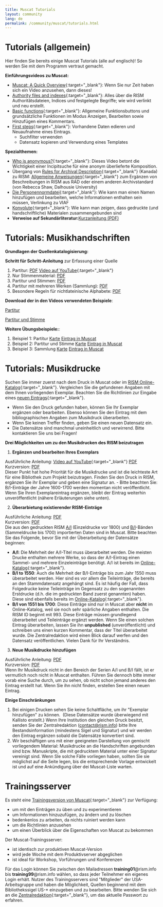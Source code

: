 ```yaml
---
title: Muscat Tutorials
layout: community
lang: de
permalink: /community/muscat/tutorials.html
---
```


# Tutorials (allgemein)

Hier finden Sie bereits einige Muscat Tutorials (alle auf englisch)! So werden Sie mit dem Programm vertraut gemacht.

**Einführungsvideos zu Muscat:**

* [Muscat: A Quick Overview](https://youtu.be/ncnQ-TD9dGM){:target="_blank"}: Wenn Sie nur Zeit haben sich ein Video anzusehen, dann dieses!
* [Authority files and indexes](https://youtu.be/ySwd8q5kuFY){:target="_blank"}: Alles über die RISM Authoritätsdateien, Indices und festgelegte Begriffe; wie wird verlinkt und neu erstellt.
* [Basic functions](https://youtu.be/ZxC5_TnjNi4){:target="_blank"}: Allgemeine Funktionsbuttons und grundsätzliche Funktionen im Modus Anzeigen, Bearbeiten sowie Hinzufügen eines Kommentars.
* [First steps](https://youtu.be/qafVMcCb2kM){:target="_blank"}: Vorhandene Daten edieren und Neuaufnahme eines Eintrags.
    - Suchfilter verwenden
    - Datensatz kopieren und Verwendung eines Templates

**Spezialthemen:**

* [Who is anonymous?](https://youtu.be/kKc0zzc8cbo){:target="_blank"}: Dieses Video betont die Wichtigkeit einer Incipitsuche für eine anonym überlieferte Komposition.
* Übergang von [Rules for Archival Description](http://www.cdncouncilarchives.ca/archdesrules.html){:target="_blank"} (Kanada) zu RISM: [Allgemeine Anweisungen](https://dallibraries.atlassian.net/wiki/spaces/APM/pages/713719809/Instructions+on+using+MusCat){:target="_blank"} zum Ergänzen von Beschreibungen in RISM aus RAD oder einem anderen Archivstandard (von Rebecca Shaw, Dalhousie University)
* [Die Personennormdatei](https://youtu.be/A130dB8I62k){:target="_blank"}: Wie kann man einen Namen hinzufügen und bearbeiten, welche Informationen enthalten sein müssen, Verlinkung zu VIAF
* [Konvolute](https://youtu.be/46_agb6-K_0){:target="_blank"}: Wie kann man zeigen, dass gedruckte (und handschriftliche) Materialen zusammengebunden sind
* **Verweise auf Sekundärliteratur:**[Kurzanleitung (PDF)](/fileadmin/content/community-content/Muscat_EN/Secondary_lit_brief_guide.pdf)

# Tutorials: Musikhandschriften

**Grundlagen der Quellenkatalogisierung:**

**Schritt für Schritt-Anleitung** zur Erfassung einer Quelle

1. Partitur: [PDF](/fileadmin/content/community-content/Muscat_EN/Cataloging_scores_in_Muscat_03.pdf) [Video auf YouTube](https://youtu.be/XXd9F2C1iGw){:target="_blank"}
2. Nur Stimmenmaterial: [PDF](/fileadmin/content/community-content/Muscat_EN/Cataloging_parts_in_Muscat_01.pdf)
3. Partitur und Stimmen: [PDF](/fileadmin/content/community-content/Muscat_EN/Cataloging_scores_and_parts_in_Muscat_01.pdf)
4. Partitur mit mehreren Werken (Sammlung): [PDF](/fileadmin/content/community-content/Muscat_EN/Cataloging_collections_in_Muscat.pdf)
5. Besondere Regeln für nichtlateinische Alphabete: [PDF](/fileadmin/content/community-content/Muscat_EN/Cataloging_with_non-Latin_scripts_in_Muscat_01.pdf)

**Download der in den Videos verwendeten Beispiele**:

[Partitur](/fileadmin/content/community-content/Muscat_EN/Muscat_tutorial_example_Score.pdf)

[Partitur und Stimme](/fileadmin/content/community-content/Muscat_EN/Muscat_tutorial_example_Score_and_part.pdf)

**Weitere Übungsbeispiele:**:

1. Beispiel 1: Partitur [Karte](/fileadmin/content/community-content/Muscat_EN/Zingarelli_Scena_e_aria_I-Bsf_MZI13_card.pdf) [Eintrag in Muscat](/fileadmin/content/community-content/Muscat_EN/Zingarelli_Scena_e_aria_I-Bsf_MZI13_Full_record_in_Muscat_01.pdf)
2. Beispiel 2: Partitur und Stimme [Karte](/fileadmin/content/community-content/Muscat_EN/Morandi_Tantum_ergo_I-Bsf_FCMIV17_card.pdf) [Eintrag in Muscat](/fileadmin/content/community-content/Muscat_EN/Morandi_Tantum_ergo_I-Bsf_FCMIV17_Full_record_in_Muscat.pdf)
3. Beispiel 3: Sammlung [Karte](/fileadmin/content/community-content/Muscat_EN/Anon_sonatas_collection_I-Bsf_FCAIV17_card.pdf) [Eintrag in Muscat](/fileadmin/content/community-content/Muscat_EN/Anon_sonatas_collection_I-Bsf_FCAIV17_Full_record_in_Muscat.pdf)

# Tutorials: Musikdrucke

Suchen Sie immer zuerst nach dem Druck in Muscat oder im [RISM Online-Katalog](http://opac.rism.info){:target="_blank"}. Vergleichen Sie die gefundenen Angaben mit dem Ihnen vorliegenden Exemplar. Beachten Sie die Richtlinien zur Eingabe eines [neuen Eintrags](http://muscat.rism.info/admin/guidelines#doc_when_new_record){:target="_blank"}.

* Wenn Sie den Druck gefunden haben, können Sie Ihr Exemplar ergänzen oder bearbeiten. Ebenso können Sie den Eintrag mit dem bibliographischen Angaben zum Musikdruck überarbeiten.
* Wenn Sie keinen Treffer finden, geben Sie einen neuen Datensatz ein.
* Die Datensätze sind manchmal uneinheitlich und verwirrend. Bitte kontaktieren Sie uns bei Fragen!

**Drei Möglichkeiten um zu den Musikdrucken des RISM beizutragen**

1. **Ergänzen und bearbeiten Ihres Exemplars**

Ausführliche Anleitung: [Video auf YouTube](https://youtu.be/FmDMgSseXZY){:target="_blank"} [PDF](http://www.rism.info/fileadmin/content/community-content/Muscat_EN/Adding_Editing_holdings_to_imprints_2020.pdf)\
Kurzversion: [PDF](/fileadmin/content/community-content/Muscat_EN/Holdings_1_page.pdf)\
Dieser Punkt hat hohe Priorität für die Musikdrucke und ist die leichteste Art für eine Bibliothek zum Projekt beizutragen. Finden Sie den Druck in RISM, ergänzen Sie ihr Exemplar und geben eine Signatur an.
    - Bitte beachten Sie: B/I-Einträge der Jahre 1600-1700 werden momentan nicht veröffentlicht. Wenn Sie Ihren Exemplareintrag ergänzen, bleibt der Eintrag weiterhin unveröffentlicht (nähere Erläuterungen siehe unten).

2. **Überarbietung existierender RISM-Einträge**

Ausführliche Anleitung: [PDF](/fileadmin/content/community-content/Muscat_EN/revised_printed_edition.pdf)\
Kurzversion: [PDF](/fileadmin/content/community-content/Muscat_EN/Revised_record_1_page.pdf)\
Die aus den gedruckten RISM [A/I](/de/publikationen.html#c36) (Einzeldrucke vor 1800) und [B/I](/de/publikationen.html#c2619)-Bänden (Sammeldrucke bis 1700) importierten Daten sind in Muscat. Bitte beachten Sie das Folgende, bevor Sie mit der Überarbeitung der Datensätze beginnen:
  - **A/I**: Die Mehrheit der A/I-Titel muss überarbeitet werden. Die meisten Drucke enthalten mehrere Werke, so dass der A/I-Eintrag einen Sammel- und mehrere Einzeleinträge benötigt. A/I ist bereits im [Online-Katalog](https://opac.rism.info/){:target="_blank"}.
  - **B/I to 1550**: Auch die Mehrheit der B/I-Einträge bis zum Jahr 1550 muss überarbeitet werden. Hier sind es vor allem die Teileinträge, die bereits an den Stammdatensatz angehängt sind. Es ist häufig der Fall, dass Folgedrucke keine Teileinträge im Gegensatz zu den sogenannten Erstdrucke (d.h. die im gedruckten Band zuerst genannten) haben. Diese sind ebenfalls bereits im [Online-Katalog](https://opac.rism.info/){:target="_blank"}.
  - **B/I von 1551 bis 1700**: Diese Einträge sind nur in Muscat aber **nicht** im Online-Katalog, weil sie noch sehr spärliche Angaben enthalten. Die RISM ID beginnt mit 993. Diese Einträge müssen grundlegend überarbeitet und Teileinträge ergänzt werden. Wenn SIe einen solchen Eintrag überarbeiten, lassen Sie ihn **unpublished** (unveröffentlicht) und schreiben uns einen kurzen Kommentar, dass der Titel überarbeitet wurde. Die Zentralredaktion wird einen Blick darauf werfen und den Datensatz veröffentlichen. Vielen Dank für Ihr Verständnis.


3. **Neue Musikdrucke hinzufügen**

Ausführliche Anleitung: [PDF](/fileadmin/content/community-content/Muscat_EN/new_printed_edition.pdf)\
Kurzversion: [PDF](/fileadmin/content/community-content/Muscat_EN/New_record_2_pages.pdf)\
Wenn Ihr Musikdruck nicht in den Bereich der Serien A/I und B/I fällt, ist er vermutlich noch nicht in Muscat enthalten. Führen Sie dennoch bitte immer vorab eine Suche durch, um zu sehen, ob nicht schon jemand anderes den Eintrag erstellt hat. Wenn Sie ihn nicht finden, erstellen See einen neuen Eintrag.

**Einige Einschränkungen**

1. Bei einigen Drucken sehen Sie keine Schaltfläche, um ihr "Exemplar hinzufügen" zu können.  (Diese Datensätze wurde überwiegend mit Kallisto erstellt.) Wenn Ihre Institution den gleichen Druck besitzt, senden Sie der Zentralredaktion ([contact@rism.info](mailto:contact@rism.info "Opens window for sending email")) bitte Ihre Bestandsinformation (mindestens Sigel und Signatur) und wir werden den Eintrag ergänzen sobald die Datensätze konvertiert sind.
2. Wir beschäftigen uns mit einer geeigneten Darstellung von gemischt vorliegendem Material: Musikdrucke an die Handschriften angebunden sind bzw. Manuskripte, die mit gedrucktem Material unter einer Signatur vereinigt sind. Wenn SIe solche Fälle vorliegen haben, sollten Sie sie möglichst auf die Seite legen, bis die entsprechende Vorlage entwickelt ist und auf eine Ankündigung über dei Muscat-Liste warten.

# Trainingsserver

Es steht eine [Trainingsversion von Muscat](http://muscat-training.rism.info){:target="_blank"} zur Verfügung:
* um mit den Einträgen zu üben und zu experimentieren
* um Informationen hinzuzufügen, zu ändern und zu löschen
* bedenkenlos zu arbeiten, da nichts ruiniert werden kann
* um die Richtlinien anzusehen
* um einen Überblick über die Eigenschaften von Muscat zu bekommen

Der Muscat-Trainingsserver:
* ist identisch zur produktiven Muscat-Version
* wird jede Woche mit dem Produktivserver abgeglichen
* ist ideal für Workshop, Vorführungen und Konferenzen

Für das Login können Sie zwischen den Mailadressen **training01**@rism.info bis **training99**@rism.info wählen, so dass jeder Teilnehmer ein eigenes Login erhält. Nutzer des Trainingsservers sind "Mitglieder" der USA-Arbeitsgruppe und haben die Möglichkeit, Quellen beginnend mit dem Bibliothekssigel US-* einzugeben und zu bearbeiten. Bitte wenden Sie sich an die [Zentralredaktion](http://contact@rism.info){:target="_blank"}, um das aktuelle Passwort zu erfahren. 